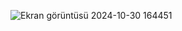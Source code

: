 ![Ekran görüntüsü 2024-10-30 164451](https://github.com/user-attachments/assets/874ba4bf-0785-4939-b8a3-b3bc4440abb1)
